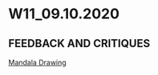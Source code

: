 # W11_09.10.2020

## FEEDBACK AND CRITIQUES

[Mandala Drawing](https://mikewlam.github.io/S2A/WK11/EJACOB_mandalaDrawing/index.html)
